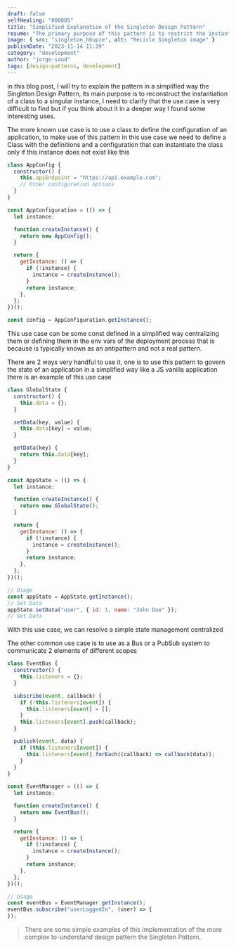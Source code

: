 ```yaml
---
draft: false
selfHealing: "000005"
title: "Simplified Explanation of the Singleton Design Pattern"
resume: "The primary purpose of this pattern is to restrict the instantiation of a class to a single instance. Although its use cases can be rare, Jorge highlights some practical applications."
image: { src: "singleton_hbupze", alt: "Recicle Singleton image" }
publishDate: "2023-11-14 11:39"
category: "development"
author: "jorge-saud"
tags: [design-patterns, development]
---
```


in this blog post, I will try to explain the pattern in a simplified way the Singleton Design Pattern, its main purpose is to reconstruct the instantiation of a class to a singular instance, I need to clarify that the use case is very difficult to find but if you think about it in a deeper way I found some interesting uses.

The more known use case is to use a class to define the configuration of an application, to make use of this pattern in this use case we need to define a Class with the definitions and a configuration that can instantiate the class only if this instance does not exist like this

```js
class AppConfig {
  constructor() {
    this.apiEndpoint = "https://api.example.com";
    // Other configuration options
  }
}

const AppConfiguration = (() => {
  let instance;

  function createInstance() {
    return new AppConfig();
  }

  return {
    getInstance: () => {
      if (!instance) {
        instance = createInstance();
      }
      return instance;
    },
  };
})();

const config = AppConfiguration.getInstance();
```

This use case can be some const defined in a simplified way centralizing them or defining them in the env vars of the deployment process that is because is typically known as an antipattern and not a real pattern.

There are 2 ways very handful to use it, one is to use this pattern to govern the state of an application in a simplified way like a JS vanilla application there is an example of this use case

```js
class GlobalState {
  constructor() {
    this.data = {};
  }

  setData(key, value) {
    this.data[key] = value;
  }

  getData(key) {
    return this.data[key];
  }
}

const AppState = (() => {
  let instance;

  function createInstance() {
    return new GlobalState();
  }

  return {
    getInstance: () => {
      if (!instance) {
        instance = createInstance();
      }
      return instance;
    },
  };
})();

// Usage
const appState = AppState.getInstance();
// Set Data
appState.setData("user", { id: 1, name: "John Doe" });
// Get Data
```

With this use case, we can resolve a simple state management centralized

The other common use case is to use as a Bus or a PubSub system to communicate 2 elements of different scopes

```js
class EventBus {
  constructor() {
    this.listeners = {};
  }

  subscribe(event, callback) {
    if (!this.listeners[event]) {
      this.listeners[event] = [];
    }
    this.listeners[event].push(callback);
  }

  publish(event, data) {
    if (this.listeners[event]) {
      this.listeners[event].forEach((callback) => callback(data));
    }
  }
}

const EventManager = (() => {
  let instance;

  function createInstance() {
    return new EventBus();
  }

  return {
    getInstance: () => {
      if (!instance) {
        instance = createInstance();
      }
      return instance;
    },
  };
})();

// Usage
const eventBus = EventManager.getInstance();
eventBus.subscribe("userLoggedIn", (user) => {
});
```

> There are some simple examples of this implementation of the more complex to-understand design pattern the Singleton Pattern.
